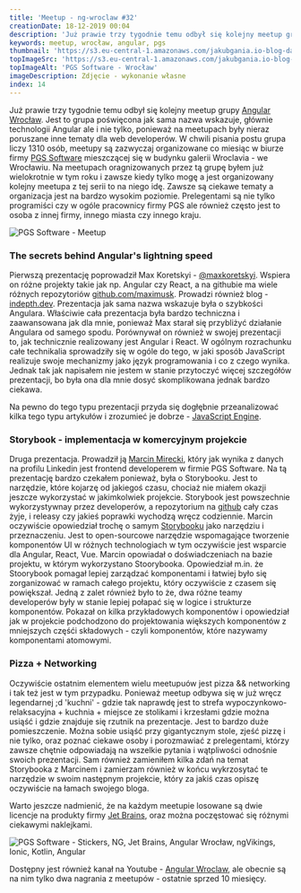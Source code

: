 ```yaml
---
title: 'Meetup - ng-wroclaw #32'
creationDate: 18-12-2019 00:04
description: 'Już prawie trzy tygodnie temu odbył się kolejny meetup grupy Angular Wrocław. Jest to grupa poświęcona jak sama nazwa wskazuje, głównie technologii Angular ale i nie tylko, ponieważ na meetupach były nieraz poruszane inne tematy dla web developerów.'
keywords: meetup, wrocław, angular, pgs
thumbnail: 'https://s3.eu-central-1.amazonaws.com/jakubgania.io-blog-data/18-12-2019-meetup-ng-wroclaw-32/thumbnail.jpg'
topImageSrc: 'https://s3.eu-central-1.amazonaws.com/jakubgania.io-blog-data/18-12-2019-meetup-ng-wroclaw-32/top-image.jpg'
topImageAlt: 'PGS Software - Wrocław'
imageDescription: Zdjęcie - wykonanie własne
index: 14
---
```


Już prawie trzy tygodnie temu odbył się kolejny meetup grupy
[Angular Wrocław](https://www.meetup.com/AngularJS-Wroc%C5%82aw). Jest to grupa
poświęcona jak sama nazwa wskazuje, głównie technologii Angular ale i nie tylko,
ponieważ na meetupach były nieraz poruszane inne tematy dla web developerów.
W chwili pisania postu grupa liczy 1310 osób, meetupy są zazwyczaj organizowane
co miesiąc w biurze firmy [PGS Software](https://www.pgs-soft.com/) mieszczącej
się w budynku galerii Wroclavia - we Wrocławiu. Na meetupach oragnizowanych przez
tą grupę byłem już wielokrotnie w tym roku i zawsze kiedy tylko mogę a jest
organizowany kolejny meetupa z tej serii to na niego idę. Zawsze są ciekawe tematy
a organizacja jest na bardzo wysokim poziomie. Prelegentami są nie tylko programiści
czy w ogóle pracownicy firmy PGS ale również często jest to osoba z innej firmy,
innego miasta czy innego kraju.

![PGS Software - Meetup](https://s3.eu-central-1.amazonaws.com/jakubgania.io-blog-data/18-12-2019-meetup-ng-wroclaw-32/pgs.jpg)

### The secrets behind Angular's lightning speed

Pierwszą prezentację poprowadził Max Koretskyi - [@maxkoretskyi](https://twitter.com/maxkoretskyi).
Wspiera on różne projekty takie jak np. Angular czy React, a na githubie ma wiele
różnych repozytoriów [github.com/maximusk](https://github.com/maximusk). Prowadzi
również blog - [indepth.dev](https://indepth.dev/). Prezentacja jak sama nazwa
wskazuje była o szybkości Angulara. Właściwie cała prezentacja była bardzo
techniczna i zaawansowana jak dla mnie, ponieważ Max starał się przybliżyć
działanie Angulara od samego spodu. Porównywał on również w swojej prezentacji
to, jak technicznie realizowany jest Angular i React. W ogólnym rozrachunku
całe technikalia sprowadziły się w ogóle do tego, w jaki sposób JavaScript realizuje
swoje mechanizmy jako język programowania i co z czego wynika. Jednak tak jak
napisałem nie jestem w stanie przytoczyć więcej szczegółów prezentacji, bo była ona
dla mnie dosyć skomplikowana jednak bardzo ciekawa.

Na pewno do tego typu prezentacji przyda się dogłębnie przeanalizować kilka tego
typu artykułów i zrozumieć je dobrze -
[JavaScript Engine](https://dev.to/lydiahallie/javascript-visualized-the-javascript-engine-4cdf).

### Storybook - implementacja w komercyjnym projekcie

Druga prezentacja. Prowadził ją [Marcin Mirecki](https://www.linkedin.com/in/marcin-mirecki-8747718b/),
który jak wynika z danych na profilu Linkedin jest frontend developerem w firmie
PGS Software. Na tą prezentację bardzo czekałem ponieważ, była o Storybooku. Jest
to narzędzie, które kojarzę od jakiegoś czasu, chociaż nie miałem okazji jeszcze
wykorzystać w jakimkolwiek projekcie. Storybook jest powszechnie wykorzystywnay
przez developerów, a repozytorium na [github](https://github.com/storybookjs/storybook)
cały czas żyje, i releasy czy jakieś poprawki wychodzą wręcz codziennie.
Marcin oczywiście opowiedział trochę o samym [Storybooku](https://storybook.js.org)
jako narzędziu i przeznaczeniu. Jest to open-sourcowe narzędzie wspomagające
tworzenie komponentów UI w różnych technologiach w tym oczywiście jest wsparcie
dla Angular, React, Vue. Marcin opowiadał o doświadczeniach na bazie projektu,
w którym wykorzystano Stoorybooka. Opowiedział m.in. że Stoorybook pomagał lepiej
zarządzać komponentami i łatwiej było się zorganizować w ramach całego projektu,
który oczywiście z czasem się powiększał. Jedną z zalet również było to że, dwa
różne teamy developerów były w stanie lepiej połapać się w logice i strukturze
komponentów. Pokazał on kilka przykładowych komponentów i opowiedział jak w
projekcie podchodzono do projektowania większych komponentów z mniejszych częśći
składowych - czyli komponentów, które nazywamy komponentami atomowymi.

### Pizza + Networking

Oczywiście ostatnim elementem wielu meetupuów jest pizza && networking i tak też
jest w tym przypadku. Ponieważ meetup odbywa się w już wręcz legendarnej ;d 'kuchni' -
gdzie tak naprawdę jest to strefa wypoczynkowo-relaksacyjna + kuchnia + miejsce ze
stolikami i krzesłami gdzie można usiąść i gdzie znajduje się rzutnik na prezentacje.
Jest to bardzo duże pomieszczenie. Można sobie usiąść przy gigantycznym stole, zjeść
pizzę i nie tylko, oraz poznać ciekawe osoby i porozmawiać z prelegentami, którzy
zawsze chętnie odpowiadają na wszelkie pytania i wątpliwości odnośnie swoich
prezentacji. Sam również zamieniłem kilka zdań na temat Storybooka z Marcinem i
zamierzam również w końcu wykrzosytać te narzędzie w swoim następnym projekcie,
który za jakiś czas opiszę oczywiście na łamach swojego bloga.

Warto jeszcze nadmienić, że na każdym meetupie losowane są dwie licencje na produkty
firmy [Jet Brains](https://en.wikipedia.org/wiki/JetBrains), oraz można poczęstować
się różnymi ciekawymi naklejkami.

![PGS Software - Stickers, NG, Jet Brains, Angular Wrocław, ngVikings, Ionic, Kotlin, Angular](https://s3.eu-central-1.amazonaws.com/jakubgania.io-blog-data/18-12-2019-meetup-ng-wroclaw-32/pgs-stickers.jpg)

Dostępny jest również kanał na Youtube - [Angular Wroclaw](https://www.youtube.com/channel/UCRifHGV65iEi3ElmejaMtYQ/videos),
ale obecnie są na nim tylko dwa nagrania z meetupów - ostatnie sprzed 10 miesięcy.
